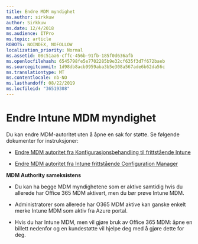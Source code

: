 ```yaml
---
title: Endre MDM myndighet
ms.author: sirkkuw
author: Sirkkuw
ms.date: 12/4/2018
ms.audience: ITPro
ms.topic: article
ROBOTS: NOINDEX, NOFOLLOW
localization_priority: Normal
ms.assetid: 08c51aa6-cffc-456b-91fb-185f0d636afb
ms.openlocfilehash: 6545798fe5e7702285b9e32cf635f3d7f672baeb
ms.sourcegitcommit: 1d98db8acb9959aba3b5e308a567ade6b62da56c
ms.translationtype: MT
ms.contentlocale: nb-NO
ms.lasthandoff: 08/22/2019
ms.locfileid: "36519308"
---
```

# <a name="change-intune-mdm-authority"></a>Endre Intune MDM myndighet

Du kan endre MDM-autoritet uten å åpne en sak for støtte. Se følgende dokumenter for instruksjoner:
  
- [Endre MDM autoritet fra Konfigurasjonsbehandling til frittstående Intune](https://docs.microsoft.com/sccm/mdm/deploy-use/migrate-change-mdm-authority)
    
- [Endre MDM autoritet fra Intune frittstående Configuration Manager](https://docs.microsoft.com/sccm/mdm/deploy-use/change-mdm-authority)
    
 **MDM Authority sameksistens**
  
- Du kan ha begge MDM myndighetene som er aktive samtidig hvis du allerede har Office 365 MDM aktivert, men du bør prøve Intune MDM.
    
- Administratorer som allerede har O365 MDM aktive kan ganske enkelt merke Intune MDM som aktiv fra Azure portal.
    
- Hvis du har Intune MDM, men vil gjøre bruk av Office 365 MDM: åpne en billett nedenfor og en kundestøtte vil hjelpe deg med å gjøre dette for deg.
    

